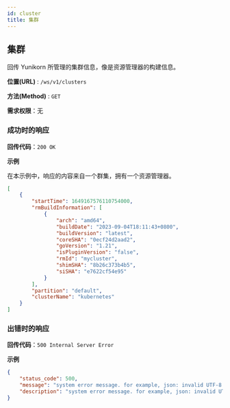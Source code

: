 ```yaml
---
id: cluster
title: 集群
---
```


<!--
Licensed to the Apache Software Foundation (ASF) under one
or more contributor license agreements.  See the NOTICE file
distributed with this work for additional information
regarding copyright ownership.  The ASF licenses this file
to you under the Apache License, Version 2.0 (the
"License"); you may not use this file except in compliance
with the License.  You may obtain a copy of the License at

  http://www.apache.org/licenses/LICENSE-2.0

Unless required by applicable law or agreed to in writing,
software distributed under the License is distributed on an
"AS IS" BASIS, WITHOUT WARRANTIES OR CONDITIONS OF ANY
KIND, either express or implied.  See the License for the
specific language governing permissions and limitations
under the License.
-->

## 集群

回传 Yunikorn 所管理的集群信息，像是资源管理器的构建信息。

**位置(URL)** : `/ws/v1/clusters`

**方法(Method)** : `GET`

**需求权限**：无

### 成功时的响应

**回传代码**：`200 OK`

**示例**

在本示例中，响应的内容来自一个群集，拥有一个资源管理器。

```json
[
    {
        "startTime": 1649167576110754000, 
        "rmBuildInformation": [
            {
                "arch": "amd64",
                "buildDate": "2023-09-04T18:11:43+0800",
                "buildVersion": "latest",
                "coreSHA": "0ecf24d2aad2",
                "goVersion": "1.21",
                "isPluginVersion": "false",
                "rmId": "mycluster",
                "shimSHA": "8b26c373b4b5",
                "siSHA": "e7622cf54e95"
            }
        ],
        "partition": "default",
        "clusterName": "kubernetes"
    }
]
```

### 出错时的响应

**回传代码**：`500 Internal Server Error`

**示例**

```json
{
    "status_code": 500,
    "message": "system error message. for example, json: invalid UTF-8 in string: ..",
    "description": "system error message. for example, json: invalid UTF-8 in string: .."
}
```
